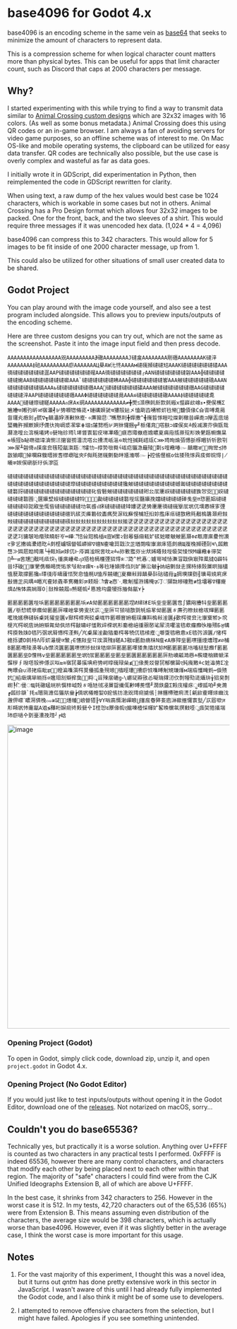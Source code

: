# base4096 for Godot 4.x

base4096 is an encoding scheme in the same vein as [base64](https://en.wikipedia.org/wiki/Base64) that seeks to minimize the amount of characters to represent data. 

This is a compression scheme for when logical character count matters more than physical bytes. This can be useful for apps that limit character count, such as Discord that caps at 2000 characters per message.

## Why?
I started experimenting with this while trying to find a way to transmit data similar to [Animal Crossing custom designs](https://nookipedia.com/wiki/Design) which are 32x32 images with 16 colors. (As well as some bonus metadata.) Animal Crossing does this using QR codes or an in-game browser. I am always a fan of avoiding servers for video game purposes, so an offline scheme was of interest to me. On Mac OS-like and mobile operating systems, the clipboard can be utilized for easy data transfer. QR codes are technically also possible, but the use case is overly complex and wasteful as far as data goes.

I initially wrote it in GDScript, did experimentation in Python, then reimplemented the code in GDScript rewritten for clarity.

When using text, a raw dump of the hex values would best case be 1024 characters, which is workable in some cases but not in others. Animal Crossing has a Pro Design format which allows four 32x32 images to be packed. One for the front, back, and the two sleeves of a shirt. This would require three messages if it was unencoded hex data. (1,024 * 4 = 4,096)

base4096 can compress this to 342 characters. This would allow for 5 images to be fit inside of one 2000 character message, up from 1.

This could also be utilized for other situations of small user created data to be shared.

## Godot Project

You can play around with the image code yourself, and also see a test program included alongside. This allows you to preview inputs/outputs of the encoding scheme.

Here are three custom designs you can try out, which are not the same as the screenshot. Paste it into the image input field and then press decode.
```
AAAAAAAAAAAAAAAAA㒭AAAAAAAAA∌䃟AAAAAAAAJ䃮㿯AAAAAAAA㓮䃡AAAAAAAAK䃮㳯AAAAAAAA≬䂯AAAAAAAAA㾵AAAAAAAЦ㮂AW㲺㤏AAAAм䃮䃬㩪䃮䃮䂏AAAK䃮䃮䃮䃮䃮䃮䂿AAA㣮䃮䃮䃮䃮䃮䃮㿿AAP䃮䃮䃮䃮䃮䃮䃏AAA㣮䃮䃮䃮䃮䃮䃮╭AAN䃮䃮䃮䃮䃮䃮䂟AAA╬䃮䃮䃮䃮䃮䃮㛯AAB䃮䃮䃮䃮䃮䃮䃢AAA`䃮䃮䃮䃮䃮䃮䀟AAA╬䃮䃮䃮䃮䃮䃮㟯AAA㿮䃮䃮䃮䃮䃮䃫AAAN䃮䃮䃮䃮䃮䃮䃣AAAь䃮䃮䃮䃮䃮䃮䃡AAA๭䃮䃮䃮䃮䃮䃮䃤AAA㿮䃮䃮䃮䃮䃮䃮䃡AAG䃮䃮䃮䃮䃮䃮䃮㳯AAP䃮䃮䃮䃮䃮䃮䃡AAAΦ䃮䃮䃮䃮䃮䃮㫯AAA≌䃮䃮䃮䃮䃮䃟AAAA≬䃮䃮䃮䃮䃮㗯AAAA๭䃮䃛㻮䃮䁟AAAAAอ㾁Aк䃃AAAAAAAAAAAAA≠╋㷡ऽ㴿㮊㲤㫂㱈㲤䃑х㒠㠔㰣㟫ธ∙㸑㑨㰎Σ㞈㜼फ㜀㢩㪽ॴ㝛㶞┩⊮㔃㘖㹅㫦㖳∙㜕䃓㛝㼭च㺏㱿㢟㐅㥺㓾㳫㗈㹋㚦㲐㡩฾䀍㑯㑰С㒲㝓㗘㗯㒾㫚㼈㶢㾲㓧╓㬻∇┱㒹㵽㚺㵪㪠㹯㢈╴०㢘㺠㫐ँ㰎㥿㓝╋㷞㩤^╉㠕䀸㥞䁗㕸㷘㓷㯙㫺㠆㖝⊐㩮㿻㢇㷟㻹㰚㬳㩪㠌㛝㶦㒝㣕㧦㟘㳼㓗㧘⋕㙍ऽ㰈㔎㮓⊮㴐㹯㦬㨡╦╜㭛㒂㿡๸㗳㝬⊃㟳㑨㞺≜㲃㓕㶙㝏㒜㽍㘽㶠㴧㗌㕕㴦㯒㙿㛈≎㼱㸱䂦㻤l㙚䀺㝨䂮㽴㖒㓖䁊๨㾷㤲㻓㮳㾦㜬䁸㚆㾓㟛㨱㟶㱨㣋㛟㐦㼵㡡㷻㫧⊕㙊㹵Ь䀣㬠㣲㙔㵅㦠㳕㩈㠄㨵㵢㳘㗳㕕㩌㵁㞴㴩⋴㽙㤛㨔㲟㟷㼚C⋙㻤㫬㷍㢶㦙㪾㭬䁕㹞㸫㰼㓵⋙㞘╨䂟㑸ต㨲㧁㿝㲧䃁㽂㵑㼵ॉ㸌㔹−㨃㔟㪃㽔१้㼘㽶㺧㴔㒿㱥๜㔄s㗌㯳㖺๛㒹䁶ङ㟻॓㡄㪻≾㧊㪟㺄䁵∾㹿㘓㚞㬼㬐㨏㖈㯲㠒㖹㚒F㑬㲘㺊䃬㔊㔦㫠㐡㶖㗥๛┢㸜㑾㒘㭽o㑁㹻㱡㥞㒷㽻㑡㛡㥂∤㬢क㛶㑨䃗㪾㺭㑟㵳㔯
```
```
䃮䃮䃮䃮䃮䃮䃮䃮䃮䃮䃮䃮䃮䃮䃮䃮䃮䃮䃮䃮䃮䃮䃮䃮䃮䃮䃮䃮䃮䃮䃮䃮䃮䃮䃮䃮䃮䃮䃮䃮䃮䃮䃮䃮䃮䃮䃮䃮䃮䃮䃮䃮䃮䃮㻮䃮䃮䃮䃮䃮䃮䃮䃮䃮㺥㿮䃮䃮䃮䃮䃮䃮䃮䃮䃭㔪䃮䃮䃮䃮䃮䃮䃮䃮䃮䃦㧎䃮䃮䃮䃮䃮䃮䃮䃮䃮䃮䃮䃮䃮䂗㫮䃜㿮䃮䃮䃮䃮䃮䃮䂤㕕㕄㐣㟮䃮䃮䃮䃮䃮㺅㔔㝔㡤॒㟮䃮䃮䃮䃮䃦㘣ृ㔵㜲㙒㛮䃮䃮䃮䃮㸳㠲॑㝒॓㔣䃮䃮䃮䃮䃦㙄㙆㔶㜲㝃㜭䃮䃮䃮䃮䃅㦮㘳त㤵㔲㛎䃮䃮䃮䃮䃮䃄㖙㕞㘴㤴㫮䃮䃮䃮䃮䃮㘦㲴㗤ป㾁䃮䃮䃮䃮䂔㜢㐢㐢㔢㐣㐣㣮䃮䃬㩓㕄㘲㐳㙕㥷㡕㝖㢾䃮䃮䃮䃮䃮䃮䃮䃮䃮䃮䃮䃪㺬䂹㶪㿋䃞䂭㮺㾺㷫㳮䂝㢝㥗㭪㝼㧮㚷㩜㡷㽽䃮㪚㮘㲘㦷㮧䃧㶊㾈㩻㪎䃮䃮䃮䃮䃮䃮䃮䃮䃮䃮䃨㪈㪈㪈㪈㪈㪈㪈㪈㪈㪈㨢㐢㐢㐢㐢㐢㐢㐢㐢㐢㐢㐢㐢㐢㐢㐢㐢㐢㐢㐢㐢㐢㐢㐢㐢㐢㐢㐢㐢㐢㐢㐢㐢㐢㐢㐢㐢㐢㐢㐢㐢㐢㐢㐢㐢㐢㐢㐢㐢㐢㐢㐢㐢㐢㐢㐢㐢㐢㐢㐢㐢㐢㐢㐢㓚㺎㿲㕷㿊㱩䁱㝀㞮═㠏ॕ㥉㒶㷖㮧㮑ब㡺W㩯२㪪㒽㒡㾰㼡㚧䂹㛇䁖㿴㿮㔳㶠≑⊄㼰㢓㢀㽮㤔㶙ट㚉㐍㩤䃖㶟㜓㫓≟㓟㭴㠠㸶㽦㼊㟿㚹∇䃪Ν㮅㘛㢲㦻㳄㱏㻥㯡㗸㝩㶑㡷㹳㓟㾸Щ㠅㭸㩪䃌㓦ॺ\㼌㪦㟚≫㛅㞎㜃㡁㢜└╪㼽㛀и㛏㐳⊩㡵㠘㴵㫛㖖㕪⋜≙ค㧠㪤㺝㞣㞢㹜㛓䁊㩼㙄㠷㚙㥄㥚Μ㠤㯳⋕㣷㚙∏╩─⊴㖖㞅๰㦷㕰㾑㷝╮㣫㢍㠥㣇ฦॸ㹳㭘㯊㯵㢾㹦㥂яॅ㗡^㭖㥲़㜘㟧㖪㤸㵲㴘㦻㒜㝡㱰㓘㺚Q㠔㸯㫺㘧䃠㱵॒㝩㐦㑺㰃㿣㸉㤑㒸㪂㔞ङ㾊ष⋅ธ㫭㲐㻔㜏㩕㑇㺫㚧㬺㳂㿴╆㶧㟝㔊㪆㐋㩏㭙㧼㝅㞟䀧㺋㯸㥀㽁㴷㩚㔳㺥ย㻼㣤㡵㿧㢚㤳㷅㥐㥺㲖U㥺㡸㚁䃙๯㚆㰜㪓㝇㒹㮂㪶䂴䂿㟛≩㨄㙽㸣㔇╢㼅㢴㜔㢉㾁㪨㒣㱏㶡㬂≘䁕㞩㮅㛄㽓㪯㝦㰚㣐क़㩽ิ㲂ौ㑹≷㤲⋱䁶㓩㨨㳺㸢㭺ॹ㓅ऺ㩩㞊㡎䃥㽒≢㤷㙧㒽∇㰂㿓㸄Δ㤢㤓㢐㛠㕌О┊㪗㮆㚁㞛ย㷱䁟㡆╛㥦㞆㘬䀉㹛㧰㨧㑬㽂⋎┝
```
```
㔳㔳㔳㔳㔴㙄㙃㔳㔳㔳㔳㔳㔳㔳㙃≭A㑃㔳㔳㔳㔳㔳㔳㘿И㷌㺷E㙃㘳㘳㔳㔴㕀∫㺜㒳㩹㸯㘳㔳㔳㔳㔴∕㪼㥤㡛㸘㾯㑃㔳㔳㕃㗼㟇㧘㔢㕜㧋㳁ु㘳㕃㔿㺆㗓㪚㲪㲒㶸㫡㑃㔳㔴∦㢘㢩㮈㪈㮩㕹㒯㔳㔳㘕㻊㞉㮊䃮䂨㮚㚪㺟㘳㔴∨㺇㮙㯜㻎䂚㮚㟌㸲㔳㘖㝜㚩㮜㻍㾾㪸㮧㪓㳴㔴∳㱊㮙㣭㿝㲺㝩㮤㹋⊱㙀㮛㞩㮙㟋㢇㶧㚩㱸㲵㑃㐽㶶㮙㪧㬘㞨㦈㪙㱖㮠㘲㣋㢙㮩㟝㣫㸧㦔㲚㞘㳳㘗㵥㲙㰲㿚㿗ऐk㮥㱬Бॶ㡚㮙㨎㪍㸡D㲙㱙㢯㘲㞕㦙㮙㳗㪺╱㞩㮚㞖㳴㔣㹺㢙㮙㫭㸿㐳㲙㮦㢈ु㘉㪅㲙㮘㤟xE㲙㢪㵂㔴∕㥩㮙㮩㧰㜑D㲤㭙Λ㕂㚦㵊㮛ज㶗╭E㦥㪐㘳㔿㶼㵋㱱≬䁟AJ㦹ढ㔳㔡㾸㭑N㾣≮A㢋㱰㘳㔳㗷㩖㸀㷮㻰≭∅㭪В㔳㔳㗹㱥㶔㫭⊍Ъ㦗㳳㔴㔳㔴㗷㦓㻉㪈㶬㸵㶯㕃㔳㔳㔳㘁㹻㶻㩉㧋㫆Μ㔳㔳㔳㔳㘯㗜㮸㙦㿗f㔳㔳㔴㔳㔳㘳D㦫㭏v㘳㔳㔳㔳㔳㔳㘴㘲ऐ㕄㔳㔳㔳㘳㔳㘳㔳㔴㔳㔳㔳㔳㔳㕃㔙㠗㼐㵆㦛≐㰓㫸㭡㜫㡗㴕㥡㭮∮㖬㙮㱿㣡㒚㳁㕽⊵≋㝛㓃㬥㨙㙉㾈㔃㞹㬀䃬㫽㕖≰㿀॓㑰㷢㸚䁷㓃㮋㯽㽞ए㝄㡼㪦≙с㛇㵿㔢Σ㓌㭵㬓㒲∪㴆㧯㾂䀝झ㫩॑㡠㴜㗱㵋㮙㬃㒦㧓㚅㱧㫰⋒㯓䀴㻲≀㩌㾵㤜㗱㬍㓩䂓㻩㷨м㙐㾂㦜㽢㲣┅㑦㱮㚤฻㡊㿂㷰㹐㫾㧰⊘㜮㺺㓧㱸㨓㚟๡⋵㽟ॄ㸓㱫㧁䃙g॰\㠨㺼㸤㢸㣻㘈㻆㚌㲽㐸㓿㹙㱝㗟㸎㺹╁㹦㚖㓿㠚┞ि㑴ऻЩ㲞䃟䁅㿠㭊㦏㭋㞽㷤∦㖧㝽㣝㓎㞟㽜㩥㑙㝺㬍㷢㦒╜㵎㲳䀉Σ㺉㡲㰌㽷ॗ㠟㼋㕷╝㬰㶕┏㼌䂦㗮`㧌≲㻸㖰㶐㑎㺧㸞㷑┢㑲㘲㰕㡧㛃O㧖㑾㧍㴧㒭㻬㿀㨿㑾┆㨆㩛㯂㱹㾐㵁[㲢㰮㮅䁺㶹㟗㳀㵻㑭㠓ॱ䁸㵼㑪㭸๐๑≆㺼㥭॑㷽㡖⊼㟍䁝㹳๊╟∀Y㕳㢐㥠㴬㠆䀶⋃㩙㧀㫪㢣㚣㢂㵉䃢㨤㦬㝨㙦╱㳁㞒㗵ज़㣋䁰㘲㤄㚄㽂A㸖≶䂍䀪㜒㿀㣠㺉㼱㐃Ι㯇㤎ढ㞠㑰㡆ए㨭㖦㯛㥒㡓㚧㗉㬇㯽㲴㨠㩾㗏ू㽺㚙㹾㩘㙐㺻㾵㗻㐃㔁㙶㵒㝃㻰┘╒㟏
```

<img width="688" alt="image" src="https://github.com/user-attachments/assets/635915e4-d0fc-4d45-9a3b-08dff2908b72" />

### Opening Project (Godot)

To open in Godot, simply click code, download zip, unzip it, and open `project.godot` in Godot 4.x.

### Opening Project (No Godot Editor)

If you would just like to test inputs/outputs without opening it in the Godot Editor, download one of the [releases](https://github.com/ztc0611/base4096-godot/releases). Not notarized on macOS, sorry...

## Couldn't you do base65536?

Technically yes, but practically it is a worse solution. Anything over U+FFFF is counted as two characters in any practical tests I performed. 0xFFFF is indeed 65536, however there are many control characters, and characters that modify each other by being placed next to each other within that region. The majority of "safe" characters I could find were from the CJK Unified Ideographs Extension B, all of which are above U+FFFF.

In the best case, it shrinks from 342 characters to 256. However in the worst case it is 512. In my tests, 42,720 characters out of the 65,536 (65%) were from Extension B. This means assuming even distribution of the characters, the average size would be 398 characters, which is actually worse than base4096. However, even if it was slightly better in the average case, I think the worst case is more important for this usage.

## Notes

1. For the vast majority of this experiment, I thought this was a novel idea, but it turns out *qntm* has done pretty extensive work in this sector in JavaScript. I wasn't aware of this until I had already fully implemented the Godot code, and I also think it might be of some use to developers.

2. I attempted to remove offensive characters from the selection, but I might have failed. Apologies if you see something unintended.
